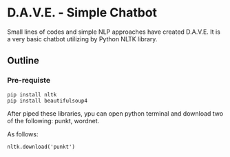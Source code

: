 # D.A.V.E. - Simple Chatbot 

Small lines of codes and simple NLP approaches have created D.A.V.E. It is a very basic chatbot utilizing by Python NLTK library. 


## Outline

### Pre-requiste

```
pip install nltk
pip install beautifulsoup4
```

After piped these libraries, ypu can open python terminal and download two of the following: punkt, wordnet.

As follows:

```
nltk.download('punkt')
```

